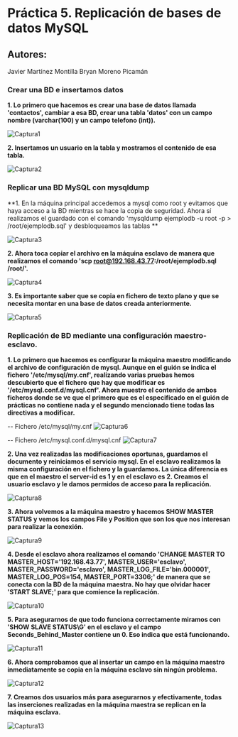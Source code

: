 # Práctica 5. Replicación de bases de datos MySQL
## Autores:
Javier Martínez Montilla
Bryan Moreno Picamán

### Crear una BD e insertamos datos
**1. Lo primero que hacemos es crear una base de datos llamada 'contactos', cambiar a esa BD, crear una tabla 'datos' con un campo nombre (varchar(100) y un campo telefono (int)).**

![Captura1](./capturas/C01.png?raw=true)

**2. Insertamos un usuario en la tabla y mostramos el contenido de esa tabla.**

![Captura2](./capturas/C02.png?raw=true)

### Replicar una BD MySQL con mysqldump

**1. En la máquina principal accedemos a mysql como root y evitamos que haya acceso a la BD mientras se hace la copia de seguridad.
Ahora sí realizamos el guardado con el comando 'mysqldump ejemplodb -u root -p > /root/ejemplodb.sql' y desbloqueamos las tablas **

![Captura3](./capturas/C03.png?raw=true)

**2. Ahora toca copiar el archivo en la máquina esclavo de manera que realizamos el comando 
'scp root@192.168.43.77:/root/ejemplodb.sql /root/'.**

![Captura4](./capturas/C04.png?raw=true)

**3. Es importante saber que se copia en fichero de texto plano y que se necesita montar en una base de datos creada anteriormente.**

![Captura5](./capturas/C05.png?raw=true)

### Replicación de BD mediante una configuración maestro-esclavo.

**1. Lo primero que hacemos es configurar la máquina maestro modificando el archivo de configuración de mysql. Aunque en el guión se indica el fichero '/etc/mysql/my.cnf', realizando varias pruebas hemos descubierto que el fichero que hay que modificar es '/etc/mysql.conf.d/mysql.cnf'. Ahora muestro el contenido de ambos ficheros donde se ve que el primero que es el especificado en el guión de prácticas no contiene nada y el segundo mencionado tiene todas las directivas a modificar.**

-- Fichero /etc/mysql/my.cnf
![Captura6](./capturas/C06.png?raw=true)


-- Fichero /etc/mysql.conf.d/mysql.cnf
![Captura7](./capturas/C07.png?raw=true)


**2. Una vez realizadas las modificaciones oportunas, guardamos el documento y reiniciamos el servicio mysql.
En el esclavo realizamos la misma configuración en el fichero y la guardamos. La única diferencia es que en el maestro el server-id es 1 y en el esclavo es 2. 
Creamos el usuario esclavo y le damos permidos de acceso para la replicación.**

![Captura8](./capturas/C08.png?raw=true)

**3. Ahora volvemos a la máquina maestro y hacemos SHOW MASTER STATUS y vemos los campos File y Position que son los que nos interesan para realizar la conexión.**

![Captura9](./capturas/C09.png?raw=true)

**4. Desde el esclavo ahora realizamos el comando 
'CHANGE MASTER TO MASTER_HOST='192.168.43.77',
MASTER_USER='esclavo', MASTER_PASSWORD='esclavo',
MASTER_LOG_FILE='bin.000001', MASTER_LOG_POS=154,
MASTER_PORT=3306;' de manera que se conecta con la BD de la máquina maestra. No hay que olvidar hacer 'START SLAVE;' para que comience la replicación.**

![Captura10](./capturas/C10.png?raw=true)

**5. Para asegurarnos de que todo funciona correctamente miramos con 'SHOW SLAVE STATUS\G' en el esclavo y el campo Seconds_Behind_Master contiene un 0. Eso indica que está funcionando.**

![Captura11](./capturas/C11.png?raw=true)

**6. Ahora comprobamos que al insertar un campo en la máquina maestro inmediatamente se copia en la máquina esclavo sin ningún problema.**

![Captura12](./capturas/C12.png?raw=true)

**7. Creamos dos usuarios más para asegurarnos y efectivamente, todas las inserciones realizadas en la máquina maestra se replican en la máquina esclava.**

![Captura13](./capturas/C13.png?raw=true)